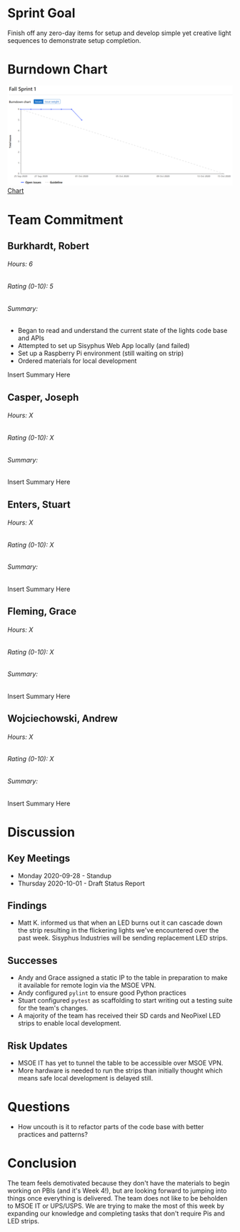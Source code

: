 # Sprint Goal

Finish off any zero-day items for setup and develop simple yet creative light sequences to demonstrate setup completion.

# Burndown Chart

![image](uploads/4c84f232020b04e300efef536b7e5cf0/image.png)
[Chart](https://gitlab.com/groups/msoe.edu/sdl/sd21/sisyphus/-/milestones/1)

# Team Commitment

## Burkhardt, Robert

###### Hours: 6

###### Rating (0-10): 5

###### Summary:

* Began to read and understand the current state of the lights code base and APIs
* Attempted to set up Sisyphus Web App locally (and failed)
* Set up a Raspberry Pi environment (still waiting on strip)
* Ordered materials for local development

Insert Summary Here

## Casper, Joseph

###### Hours: X

###### Rating (0-10): X

###### Summary:

Insert Summary Here

## Enters, Stuart

###### Hours: X

###### Rating (0-10): X

###### Summary:

Insert Summary Here

## Fleming, Grace

###### Hours: X

###### Rating (0-10): X

###### Summary:

Insert Summary Here

## Wojciechowski, Andrew

###### Hours: X

###### Rating (0-10): X

###### Summary:

Insert Summary Here

# Discussion

## Key Meetings

* Monday 2020-09-28 - Standup
* Thursday 2020-10-01 - Draft Status Report

## Findings

* Matt K. informed us that when an LED burns out it can cascade down the strip resulting in the flickering lights we've encountered over the past week. Sisyphus Industries will be sending replacement LED strips.

## Successes

* Andy and Grace assigned a static IP to the table in preparation to make it available for remote login via the MSOE VPN.
* Andy configured `pylint` to ensure good Python practices
* Stuart configured `pytest` as scaffolding to start writing out a testing suite for the team's changes.
* A majority of the team has received their SD cards and NeoPixel LED strips to enable local development.

## Risk Updates

* MSOE IT has yet to tunnel the table to be accessible over MSOE VPN.
* More hardware is needed to run the strips than initially thought which means safe local development is delayed still.

# Questions

* How uncouth is it to refactor parts of the code base with better practices and patterns?

# Conclusion

The team feels demotivated because they don't have the materials to begin working on PBIs (and it's Week 4!), but are looking forward to jumping into things once everything is delivered. The team does not like to be  beholden to MSOE IT or UPS/USPS. We are trying to make the most of this week by expanding our knowledge and completing tasks that don't require Pis and LED strips.